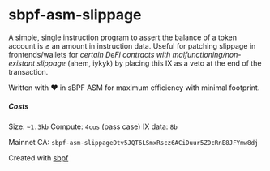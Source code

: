 # sbpf-asm-slippage

A simple, single instruction program to assert the balance of a token account is ≥ an amount in instruction data. Useful for patching slippage in frontends/wallets for _certain DeFi contracts with malfunctioning/non-existant slippage_ (ahem, iykyk) by placing this IX as a veto at the end of the transaction.

Written with ❤️ in sBPF ASM for maximum efficiency with minimal footprint.

##### Costs
Size:    `~1.3kb`
Compute: `4cus` (pass case)
IX data: `8b`

Mainnet CA: `sbpf-asm-slippageDtv5JQT6LSmxRscz6ACiDuur5ZDcRnE8JFYmw8dj`

Created with [sbpf](https://github.com/deanmlittle/sbpf)